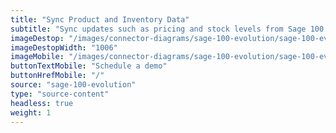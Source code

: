 ```yaml
---
title: "Sync Product and Inventory Data"
subtitle: "Sync updates such as pricing and stock levels from Sage 100 Evolution to your sales channel(s)."
imageDestop: "/images/connector-diagrams/sage-100-evolution/sage-100-evolution-1-desk.svg"
imageDestopWidth: "1006"
imageMobile: "/images/connector-diagrams/sage-100-evolution/sage-100-evolution-1-mobile.svg"
buttonTextMobile: "Schedule a demo"
buttonHrefMobile: "/"
source: "sage-100-evolution"
type: "source-content"
headless: true
weight: 1
---
```

